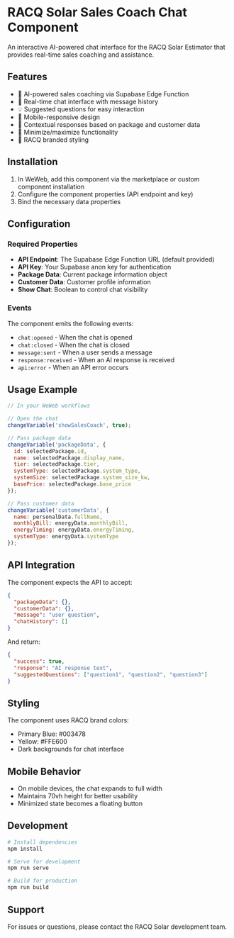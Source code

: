 # RACQ Solar Sales Coach Chat Component

An interactive AI-powered chat interface for the RACQ Solar Estimator that provides real-time sales coaching and assistance.

## Features

- 🤖 AI-powered sales coaching via Supabase Edge Function
- 💬 Real-time chat interface with message history
- 💡 Suggested questions for easy interaction
- 📱 Mobile-responsive design
- 🎯 Contextual responses based on package and customer data
- 🔄 Minimize/maximize functionality
- 🎨 RACQ branded styling

## Installation

1. In WeWeb, add this component via the marketplace or custom component installation
2. Configure the component properties (API endpoint and key)
3. Bind the necessary data properties

## Configuration

### Required Properties

- **API Endpoint**: The Supabase Edge Function URL (default provided)
- **API Key**: Your Supabase anon key for authentication
- **Package Data**: Current package information object
- **Customer Data**: Customer profile information
- **Show Chat**: Boolean to control chat visibility

### Events

The component emits the following events:

- `chat:opened` - When the chat is opened
- `chat:closed` - When the chat is closed
- `message:sent` - When a user sends a message
- `response:received` - When an AI response is received
- `api:error` - When an API error occurs

## Usage Example

```javascript
// In your WeWeb workflows

// Open the chat
changeVariable('showSalesCoach', true);

// Pass package data
changeVariable('packageData', {
  id: selectedPackage.id,
  name: selectedPackage.display_name,
  tier: selectedPackage.tier,
  systemType: selectedPackage.system_type,
  systemSize: selectedPackage.system_size_kw,
  basePrice: selectedPackage.base_price
});

// Pass customer data
changeVariable('customerData', {
  name: personalData.fullName,
  monthlyBill: energyData.monthlyBill,
  energyTiming: energyData.energyTiming,
  systemType: energyData.systemType
});
```

## API Integration

The component expects the API to accept:

```json
{
  "packageData": {},
  "customerData": {},
  "message": "user question",
  "chatHistory": []
}
```

And return:

```json
{
  "success": true,
  "response": "AI response text",
  "suggestedQuestions": ["question1", "question2", "question3"]
}
```

## Styling

The component uses RACQ brand colors:
- Primary Blue: #003478
- Yellow: #FFE600
- Dark backgrounds for chat interface

## Mobile Behavior

- On mobile devices, the chat expands to full width
- Maintains 70vh height for better usability
- Minimized state becomes a floating button

## Development

```bash
# Install dependencies
npm install

# Serve for development
npm run serve

# Build for production
npm run build
```

## Support

For issues or questions, please contact the RACQ Solar development team.